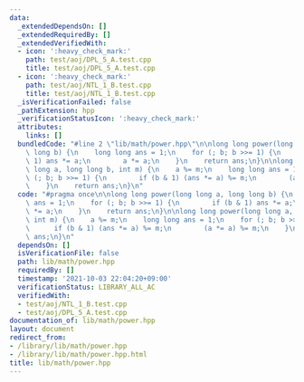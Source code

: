 ```yaml
---
data:
  _extendedDependsOn: []
  _extendedRequiredBy: []
  _extendedVerifiedWith:
  - icon: ':heavy_check_mark:'
    path: test/aoj/DPL_5_A.test.cpp
    title: test/aoj/DPL_5_A.test.cpp
  - icon: ':heavy_check_mark:'
    path: test/aoj/NTL_1_B.test.cpp
    title: test/aoj/NTL_1_B.test.cpp
  _isVerificationFailed: false
  _pathExtension: hpp
  _verificationStatusIcon: ':heavy_check_mark:'
  attributes:
    links: []
  bundledCode: "#line 2 \"lib/math/power.hpp\"\n\nlong long power(long long a, long\
    \ long b) {\n    long long ans = 1;\n    for (; b; b >>= 1) {\n        if (b &\
    \ 1) ans *= a;\n        a *= a;\n    }\n    return ans;\n}\n\nlong long power(long\
    \ long a, long long b, int m) {\n    a %= m;\n    long long ans = 1;\n    for\
    \ (; b; b >>= 1) {\n        if (b & 1) (ans *= a) %= m;\n        (a *= a) %= m;\n\
    \    }\n    return ans;\n}\n"
  code: "#pragma once\n\nlong long power(long long a, long long b) {\n    long long\
    \ ans = 1;\n    for (; b; b >>= 1) {\n        if (b & 1) ans *= a;\n        a\
    \ *= a;\n    }\n    return ans;\n}\n\nlong long power(long long a, long long b,\
    \ int m) {\n    a %= m;\n    long long ans = 1;\n    for (; b; b >>= 1) {\n  \
    \      if (b & 1) (ans *= a) %= m;\n        (a *= a) %= m;\n    }\n    return\
    \ ans;\n}\n"
  dependsOn: []
  isVerificationFile: false
  path: lib/math/power.hpp
  requiredBy: []
  timestamp: '2021-10-03 22:04:20+09:00'
  verificationStatus: LIBRARY_ALL_AC
  verifiedWith:
  - test/aoj/NTL_1_B.test.cpp
  - test/aoj/DPL_5_A.test.cpp
documentation_of: lib/math/power.hpp
layout: document
redirect_from:
- /library/lib/math/power.hpp
- /library/lib/math/power.hpp.html
title: lib/math/power.hpp
---
```

